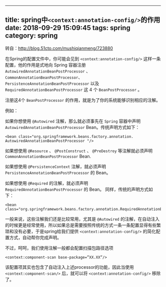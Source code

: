  ---
title: spring中`<context:annotation-config/>`的作用
date: 2018-09-29 15:09:45
tags: spring
category: spring
---
转自：http://blog.51cto.com/mushiqianmeng/723880
 
在Spring的配置文件中，你可能会见到 `<context:annotation-config/>` 这样一条配置，他的作用是式地向 Spring 容器注册
`AutowiredAnnotationBeanPostProcessor` 、 `CommonAnnotationBeanPostProcessor`、
`PersistenceAnnotationBeanPostProcessor` 以及 `RequiredAnnotationBeanPostProcessor` 这 4 个 `BeanPostProcessor` 。

注册这4个 `BeanPostProcessor` 的作用，就是为了你的系统能够识别相应的注解。

例如：

如果你想使用 `@Autowired` 注解，那么就必须事先在 `Spring` 容器中声明 `AutowiredAnnotationBeanPostProcessor` Bean。传统声明方式如下：

    <bean class="org.springframework.beans.factory.annotation. AutowiredAnnotationBeanPostProcessor "/> 
如果想使用 `@Resource` 、 `@PostConstruct` 、 `@PreDestroy` 等注解就必须声明 `CommonAnnotationBeanPostProcessor` Bean.

如果想使用 `@PersistenceContext` 注解，就必须声明 `PersistenceAnnotationBeanPostProcessor` 的 Bean。

如果想使用 `@Required` 的注解，就必须声明 `RequiredAnnotationBeanPostProcessor` 的 Bean。
同样，传统的声明方式如下：

    <bean class="org.springframework.beans.factory.annotation.RequiredAnnotationBeanPostProcessor"/> 
一般来说，这些注解我们还是比较常用，尤其是 `@Autowired` 的注解，在自动注入的时候更是经常使用，所以如果总是需要按照传统的方式一条一条配置显得有些繁琐和没有必要，于是spring给我们提供 `<context:annotation-config/>` 的简化配置方式，自动帮你完成声明。

不过，呵呵，我们使用注解一般都会配置扫描包路径选项

    <context:component-scan base-package=”XX.XX”/> 
该配置项其实也包含了自动注入上述processor的功能，因此当使用 `<context:component-scan/>` 后，就可以将 `<context:annotation-config/>` 移除了。